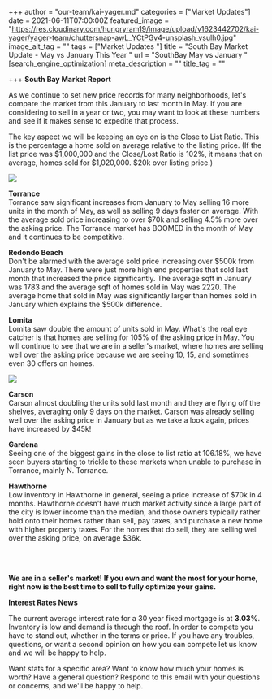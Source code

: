 +++
author = "our-team/kai-yager.md"
categories = ["Market Updates"]
date = 2021-06-11T07:00:00Z
featured_image = "https://res.cloudinary.com/hungryram19/image/upload/v1623442702/kai-yager/yager-team/chuttersnap-awL_YCtPGv4-unsplash_vsulh0.jpg"
image_alt_tag = ""
tags = ["Market Updates "]
title = "South Bay Market Update - May vs January This Year "
url = "SouthBay May vs January "
[search_engine_optimization]
meta_description = ""
title_tag = ""

+++
**South Bay Market Report**

As we continue to set new price records for many neighborhoods, let's compare the market from this January to last month in May. If you are considering to sell in a year or two, you may want to look at these numbers and see if it makes sense to expedite that process.   
  
The key aspect we will be keeping an eye on is the Close to List Ratio. This is the percentage a home sold on average relative to the listing price. (If the list price was $1,000,000 and the Close/Lost Ratio is 102%, it means that on average, homes sold for $1,020,000. $20k over listing price.)

![](https://res.cloudinary.com/hungryram19/image/upload/v1623441104/kai-yager/yager-team/Screen_Shot_2021-06-10_at_2.29.44_PM_mxrwmk.png)

**Torrance**  
Torrance saw significant increases from January to May selling 16 more units in the month of May, as well as selling 9 days faster on average. With the average sold price increasing to over $70k and selling 4.5% more over the asking price. The Torrance market has BOOMED in the month of May and it continues to be competitive.  
  
  
**Redondo Beach**  
Don't be alarmed with the average sold price increasing over $500k from January to May. There were just more high end properties that sold last month that increased the price significantly. The average sqft in January was 1783 and the average sqft of homes sold in May was 2220. The average home that sold in May was significantly larger than homes sold in January which explains the $500k difference.   
  
  
**Lomita**  
Lomita saw double the amount of units sold in May. What's the real eye catcher is that homes are selling for 105% of the asking price in May. You will continue to see that we are in a seller's market, where homes are selling well over the asking price because we are seeing 10, 15, and sometimes even 30 offers on homes.

![](https://res.cloudinary.com/hungryram19/image/upload/v1623441142/kai-yager/yager-team/Screen_Shot_2021-06-10_at_2.32.29_PM_ngso0f.png)

**Carson**  
Carson almost doubling the units sold last month and they are flying off the shelves, averaging only 9 days on the market. Carson was already selling well over the asking price in January but as we take a look again, prices have increased by $45k!   
  
  
**Gardena**  
Seeing one of the biggest gains in the close to list ratio at 106.18%, we have seen buyers starting to trickle to these markets when unable to purchase in Torrance, mainly N. Torrance.   
  
**Hawthorne**  
Low inventory in Hawthorne in general, seeing a price increase of $70k in 4 months. Hawthorne doesn't have much market activity since a large part of the city is lower income than the median, and those owners typically rather hold onto their homes rather than sell, pay taxes, and purchase a new home with higher property taxes. For the homes that do sell, they are selling well over the asking price, on average $36k.  
 

 

**We are in a seller's market! If you own and want the most for your home, right now is the best time to sell to fully optimize your gains.**   
  
**Interest Rates News** 

The current average interest rate for a 30 year fixed mortgage is at **3.03%**. Inventory is low and demand is through the roof. In order to compete you have to stand out, whether in the terms or price. If you have any troubles, questions, or want a second opinion on how you can compete let us know and we will be happy to help. 

  
Want stats for a specific area? Want to know how much your homes is worth? Have a general question? Respond to this email with your questions or concerns, and we'll be happy to help. 